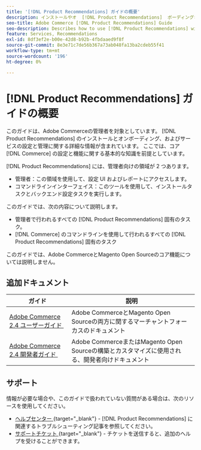 ```yaml
---
title: '[!DNL Product Recommendations] ガイドの概要'
description: インストールやオ  [!DNL Product Recommendations]  ボーディングなど、Adobe Commerce管理者向けの包括的な情報を提供します
seo-title: Adobe Commerce [!DNL Product Recommendations] Guide
seo-description: Describes how to use [!DNL Product Recommendations] with Adobe Commerce.
feature: Services, Recommendations
exl-id: 8df3ef2e-b00e-42d8-b92b-4fbdaaed9f8f
source-git-commit: 8e3e71c7de56b367a73ab048fa13ba2cdeb55f41
workflow-type: tm+mt
source-wordcount: '196'
ht-degree: 0%

---
```


# [!DNL Product Recommendations] ガイドの概要

このガイドは、Adobe Commerceの管理者を対象としています。 [!DNL Product Recommendations] のインストールとオンボーディング、およびサービスの設定と管理に関する詳細な情報が含まれています。 ここでは、コア [!DNL Commerce] の設定と機能に関する基本的な知識を前提としています。

[!DNL Product Recommendations] には、管理者向けの領域が 2 つあります。

* 管理者：この領域を使用して、設定 UI およびレポートにアクセスします。
* コマンドラインインターフェイス：このツールを使用して、インストールタスクとバックエンド設定タスクを実行します。

このガイドでは、次の内容について説明します。

* 管理者で行われるすべての [!DNL Product Recommendations] 固有のタスク。
* [!DNL Commerce] のコマンドラインを使用して行われるすべての [!DNL Product Recommendations] 固有のタスク

このガイドでは、Adobe CommerceとMagento Open Sourceのコア機能については説明しません。

## 追加ドキュメント

| ガイド | 説明 |
|------ | ----------- |
| [Adobe Commerce 2.4 ユーザーガイド &#x200B;](https://experienceleague.adobe.com/docs/commerce.html?lang=ja) | Adobe CommerceとMagento Open Sourceの両方に関するマーチャントフォーカスのドキュメント |
| [Adobe Commerce 2.4 開発者ガイド &#x200B;](https://developer.adobe.com/commerce/docs) | Adobe CommerceまたはMagento Open Sourceの構築とカスタマイズに使用される、開発者向けドキュメント |

## サポート

情報が必要な場合や、このガイドで扱われていない質問がある場合は、次のリソースを使用してください。

* [&#x200B; ヘルプセンター &#x200B;](https://experienceleague.adobe.com/docs/commerce-knowledge-base/kb/help-center-guide/magento-help-center-user-guide.html?lang=ja#submit-tickets){target="_blank"} - [!DNL Product Recommendations] に関連するトラブルシューティング記事を参照してください。
* [&#x200B; サポートチケット &#x200B;](https://experienceleague.adobe.com/docs/commerce-knowledge-base/kb/help-center-guide/magento-help-center-user-guide.html?lang=ja#submit-ticket){target="_blank"} - チケットを送信すると、追加のヘルプを受けることができます。
